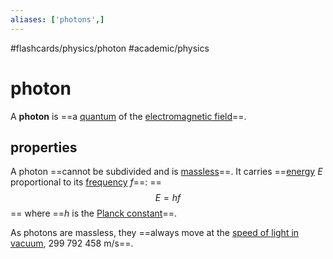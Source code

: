 ```yaml
---
aliases: ['photons',]
---
```


#flashcards/physics/photon #academic/physics

# photon

A __photon__ is ==a [quantum](quantum.md) of the [electromagnetic field](electromagnetic%20field.md)==.

## properties

A photon ==cannot be subdivided and is [massless](massless%20particle.md)==. It carries ==[energy](energy.md) $E$ proportional to its [frequency](frequency.md) $f$==:
==$$E=hf$$==
where ==$h$ is the [Planck constant](Planck%20constant.md)==.

As photons are massless, they ==always move at the [speed of light in vacuum](speed%20of%20light.md), 299&nbsp;792&nbsp;458&nbsp;m/s==.
